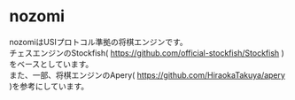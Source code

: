 ﻿# nozomi
nozomiはUSIプロトコル準拠の将棋エンジンです。  
チェスエンジンのStockfish( https://github.com/official-stockfish/Stockfish )をベースとしています。  
また、一部、将棋エンジンのApery( https://github.com/HiraokaTakuya/apery )を参考にしています。
